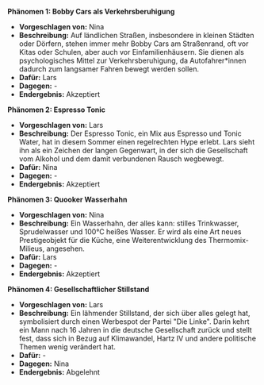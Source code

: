 **Phänomen 1: Bobby Cars als Verkehrsberuhigung**
* **Vorgeschlagen von:** Nina
* **Beschreibung:** Auf ländlichen Straßen, insbesondere in kleinen Städten oder Dörfern, stehen immer mehr Bobby Cars am Straßenrand, oft vor Kitas oder Schulen, aber auch vor Einfamilienhäusern. Sie dienen als psychologisches Mittel zur Verkehrsberuhigung, da Autofahrer*innen dadurch zum langsamer Fahren bewegt werden sollen.
* **Dafür:** Lars
* **Dagegen:** -
* **Endergebnis:** Akzeptiert

**Phänomen 2: Espresso Tonic**
* **Vorgeschlagen von:** Lars
* **Beschreibung:** Der Espresso Tonic, ein Mix aus Espresso und Tonic Water, hat in diesem Sommer einen regelrechten Hype erlebt. Lars sieht ihn als ein Zeichen der langen Gegenwart, in der sich die Gesellschaft vom Alkohol und dem damit verbundenen Rausch wegbewegt.
* **Dafür:** Nina
* **Dagegen:** -
* **Endergebnis:** Akzeptiert

**Phänomen 3: Quooker Wasserhahn**
* **Vorgeschlagen von:** Nina
* **Beschreibung:** Ein Wasserhahn, der alles kann: stilles Trinkwasser, Sprudelwasser und 100°C heißes Wasser. Er wird als eine Art neues Prestigeobjekt für die Küche, eine Weiterentwicklung des Thermomix-Milieus, angesehen.
* **Dafür:** Lars
* **Dagegen:** -
* **Endergebnis:** Akzeptiert


**Phänomen 4: Gesellschaftlicher Stillstand**
* **Vorgeschlagen von:** Lars
* **Beschreibung:** Ein lähmender Stillstand, der sich über alles gelegt hat, symbolisiert durch einen Werbespot der Partei "Die Linke". Darin kehrt ein Mann nach 16 Jahren in die deutsche Gesellschaft zurück und stellt fest, dass sich in Bezug auf Klimawandel, Hartz IV und andere politische Themen wenig verändert hat.
* **Dafür:** -
* **Dagegen:** Nina
* **Endergebnis:** Abgelehnt
